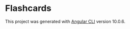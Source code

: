 # Flashcards

This project was generated with [Angular CLI](https://github.com/angular/angular-cli) version 10.0.6.
